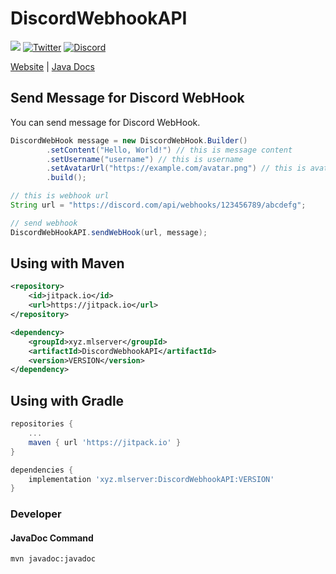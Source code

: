 # DiscordWebhookAPI

[![](https://jitpack.io/v/xyz.mlserver/DiscordWebhookAPI.svg)](https://jitpack.io/#xyz.mlserver/DiscordWebhookAPI)
[![Twitter](https://badgen.net/twitter/follow/monster_2408?icon=twitter)](https://twitter.com/monster_2408)
[![Discord](https://discord.com/api/guilds/556844677115150366/widget.png)](https://discord.mlserver.xyz)

[Website](https://monster2408.com) | [Java Docs](https://docs.mlserver.jp/DiscordWebhookAPI/)


## Send Message for Discord WebHook

You can send message for Discord WebHook.
```java
DiscordWebHook message = new DiscordWebHook.Builder()
        .setContent("Hello, World!") // this is message content
        .setUsername("username") // this is username
        .setAvatarUrl("https://example.com/avatar.png") // this is avatar url
        .build();

// this is webhook url
String url = "https://discord.com/api/webhooks/123456789/abcdefg";

// send webhook
DiscordWebHookAPI.sendWebHook(url, message);
```

## Using with Maven

```xml
<repository>
    <id>jitpack.io</id>
    <url>https://jitpack.io</url>
</repository>

<dependency>
    <groupId>xyz.mlserver</groupId>
    <artifactId>DiscordWebhookAPI</artifactId>
    <version>VERSION</version>
</dependency>
```

## Using with Gradle

```gradle
repositories {
    ...
    maven { url 'https://jitpack.io' }
}

dependencies {
    implementation 'xyz.mlserver:DiscordWebhookAPI:VERSION'
}
```

### Developer
#### JavaDoc Command
```shell
mvn javadoc:javadoc
```